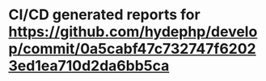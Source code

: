 # CI/CD generated reports for https://github.com/hydephp/develop/commit/0a5cabf47c732747f62023ed1ea710d2da6bb5ca
